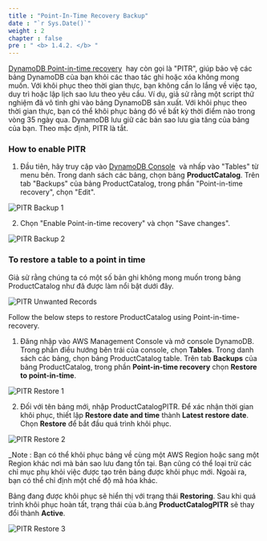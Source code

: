 ```yaml
---
title : "Point-In-Time Recovery Backup"
date : "`r Sys.Date()`"
weight : 2
chapter : false
pre : " <b> 1.4.2. </b> "
---
```


[DynamoDB Point-in-time recovery](https://docs.aws.amazon.com/amazondynamodb/latest/developerguide/PointInTimeRecovery.html)  hay còn gọi là "PITR", giúp bảo vệ các bảng DynamoDB của bạn khỏi các thao tác ghi hoặc xóa không mong muốn. Với khôi phục theo thời gian thực, bạn không cần lo lắng về việc tạo, duy trì hoặc lập lịch sao lưu theo yêu cầu. Ví dụ, giả sử rằng một script thử nghiệm đã vô tình ghi vào bảng DynamoDB sản xuất. Với khôi phục theo thời gian thực, bạn có thể khôi phục bảng đó về bất kỳ thời điểm nào trong vòng 35 ngày qua. DynamoDB lưu giữ các bản sao lưu gia tăng của bảng của bạn. Theo mặc định, PITR là tắt.

### How to enable PITR

1. Đầu tiên, hãy truy cập vào [DynamoDB Console](https://console.aws.amazon.com/dynamodbv2/)  và nhấp vào "Tables" từ menu bên. Trong danh sách các bảng, chọn bảng **ProductCatalog**. Trên tab "Backups" của bảng ProductCatalog, trong phần "Point-in-time recovery", chọn "Edit".

![PITR Backup 1](/images/1/1.4/1.png)

2. Chọn "Enable Point-in-time recovery" và chọn "Save changes".

![PITR Backup 2](/images/1/1.4/2.png)
### To restore a table to a point in time
Giả sử rằng chúng ta có một số bản ghi không mong muốn trong bảng ProductCatalog như đã được làm nổi bật dưới đây.

![PITR Unwanted Records](/images/1/1.4/3.png)

Follow the below steps to restore ProductCatalog using Point-in-time-recovery.

1. Đăng nhập vào AWS Management Console và mở console DynamoDB. Trong phần điều hướng bên trái của console, chọn **Tables**. Trong danh sách các bảng, chọn bảng ProductCatalog table. Trên tab **Backups** của bảng ProductCatalog, trong phần **Point-in-time recovery** chọn **Restore to point-in-time**.

![PITR Restore 1](/images/1/1.4/4.png)

2. Đối với tên bảng mới, nhập ProductCatalogPITR. Để xác nhận thời gian khôi phục, thiết lập **Restore date and time** thành **Latest restore date**. Chọn **Restore** để bắt đầu quá trình khôi phục.

![PITR Restore 2](/images/1/1.4/5.png)

_Note : Bạn có thể khôi phục bảng về cùng một AWS Region hoặc sang một Region khác nơi mà bản sao lưu đang tồn tại. Bạn cũng có thể loại trừ các chỉ mục phụ khỏi việc được tạo trên bảng được khôi phục mới. Ngoài ra, bạn có thể chỉ định một chế độ mã hóa khác.

Bảng đang được khôi phục sẽ hiển thị với trạng thái **Restoring**. Sau khi quá trình khôi phục hoàn tất, trạng thái của b.ảng **ProductCatalogPITR** sẽ thay đổi thành **Active**.

![PITR Restore 3](/images/1/1.4/6.png)